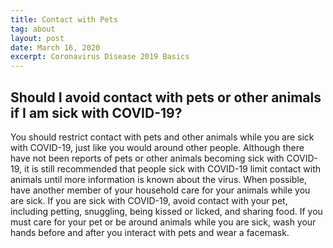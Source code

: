```yaml
---
title: Contact with Pets
tag: about
layout: post
date: March 16, 2020
excerpt: Coronavirus Disease 2019 Basics
---
```


<h2>Should I avoid contact with pets or other animals if I am sick with COVID-19? </h2>

You should restrict contact with pets and other animals while you are sick with COVID-19, just like you would around other people. Although there have not been reports of pets or other animals becoming sick with COVID-19, it is still recommended that people sick with COVID-19 limit contact with animals until more information is known about the virus. When possible, have another member of your household care for your animals while you are sick. If you are sick with COVID-19, avoid contact with your pet, including petting, snuggling, being kissed or licked, and sharing food. If you must care for your pet or be around animals while you are sick, wash your hands before and after you interact with pets and wear a facemask.




